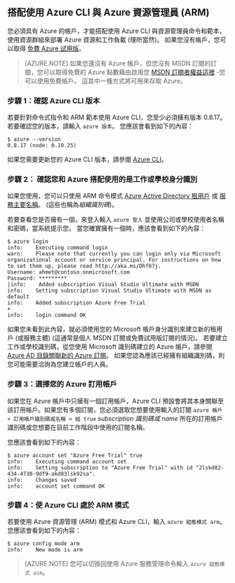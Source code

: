 <properties services="virtual-machines" title="Using Azure CLI with Azure Resource Manager" authors="squillace" solutions="" manager="timlt" editor="tysonn" />

<tags
   ms.service="virtual-machine"
   ms.devlang="na"
   ms.topic="article"
   ms.tgt_pltfrm="linux"
   ms.workload="infrastructure"
   ms.date="04/13/2015"
   ms.author="rasquill" />


## 搭配使用 Azure CLI 與 Azure 資源管理員 (ARM)

您必須具有 Azure 的帳戶，才能搭配使用 Azure CLI 與資源管理員命令和範本，使用資源群組來部署 Azure 資源和工作負載 (理所當然)。 如果您沒有帳戶，您可以取得 [免費 Azure 試用版](http://azure.microsoft.com/pricing/free-trial/)。
> [AZURE.NOTE] 如果您還沒有 Azure 帳戶，但您沒有 MSDN 訂閱的訂閱，您可以取得免費的 Azure 點數藉由啟用您 [MSDN 訂閱者權益這裡](http://azure.microsoft.com/pricing/member-offers/msdn-benefits-details/) -您可以使用免費帳戶。 這其中一種方式將可用來存取 Azure。

### 步驟 1：確認 Azure CLI 版本

若要針對命令式指令和 ARM 範本使用 Azure CLI，您至少必須擁有版本 0.8.17。 若要確認您的版本，請輸入 `azure 版本`。 您應該會看到如下的內容：

    $ azure --version
    0.8.17 (node: 0.10.25)

如果您需要更新您的 Azure CLI 版本，請參閱 [Azure CLI](https://github.com/Azure/azure-xplat-cli)。

### 步驟 2： 確認您和 Azure 搭配使用的是工作或學校身分識別

如果您使用，您可以只使用 ARM 命令模式 [Azure Active Directory 租用戶](https://msdn.microsoft.com/library/azure/jj573650.aspx#BKMK_WhatIsAnAzureADTenant) 或 [服務主要名稱](https://msdn.microsoft.com/library/azure/dn132633.aspx)。 (這些也稱為*組織識別碼*)。

若要查看您是否擁有一個，來登入輸入 `azure 登入` 並使用公司或學校使用者名稱和密碼，當系統提示您。 當您確實擁有一個時，應該會看到如下的內容：

    $ azure login
    info:    Executing command login
    warn:    Please note that currently you can login only via Microsoft organizational account or service principal. For instructions on how to set them up, please read http://aka.ms/Dhf67j.
    Username: ahmet@contoso.onmicrosoft.com
    Password: *********
    |info:    Added subscription Visual Studio Ultimate with MSDN
    info:    Setting subscription Visual Studio Ultimate with MSDN as default
    info:    Added subscription Azure Free Trial
    +
    info:    login command OK

如果您未看到此內容，就必須使用您的 Microsoft 帳戶身分識別來建立新的租用戶 (或服務主體) (這通常是個人 MSDN 訂閱或免費試用版訂閱的情況)。 若要建立工作或學校識別碼，從您使用 Microsoft 識別碼建立的 Azure 帳戶，請參閱 [Azure AD 目錄關聯新的 Azure 訂閱](https://msdn.microsoft.com/library/azure/jj573650.aspx#BKMK_WhatIsAnAzureADTenant)。 如果您認為應該已經擁有組織識別碼，則您可能需要洽詢為您建立帳戶的人員。

### 步驟 3：選擇您的 Azure 訂用帳戶

如果您在 Azure 帳戶中只擁有一個訂用帳戶，Azure CLI 預設會將其本身關聯至該訂用帳戶。如果您有多個訂閱，您必須選取您想要使用輸入的訂閱 `azure 帳戶 < 訂用帳戶識別碼或名稱 > 組 true` _subscription 識別碼或 name_ 所在的訂用帳戶識別碼或您想要在目前工作階段中使用的訂閱名稱。

您應該會看到如下的內容：

    $ azure account set "Azure Free Trial" true
    info:    Executing command account set
    info:    Setting subscription to "Azure Free Trial" with id "2lskd82-434-4730-9df9-akd83lsk92sa".
    info:    Changes saved
    info:    account set command OK

### 步驟 4：使 Azure CLI 處於 ARM 模式

若要使用 Azure 資源管理 (ARM) 模式和 Azure CLI，輸入 `azure 組態模式 arm`。 您應該會看到如下的內容：

    $ azure config mode arm
    info:    New mode is arm

> [AZURE.NOTE] 您可以切換回使用 Azure 服務管理命令輸入 `azure 組態模式 asm`。





